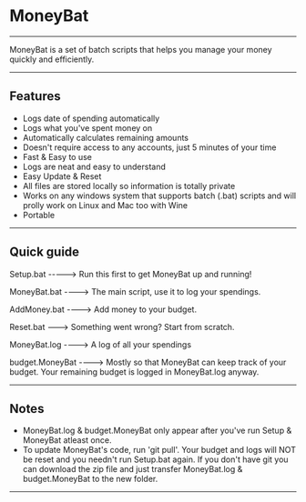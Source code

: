 # MoneyBat

----


MoneyBat is a set of batch scripts that helps you manage your money quickly and efficiently. 


----

<h2> Features </h2>

- Logs date of spending automatically
- Logs what you've spent money on
- Automatically calculates remaining amounts
- Doesn't require access to any accounts, just 5 minutes of your time
- Fast & Easy to use
- Logs are neat and easy to understand
- Easy Update & Reset
- All files are stored locally so information is totally private
- Works on any windows system that supports batch (.bat) scripts and will prolly work on Linux and Mac too with Wine
- Portable

----

<h2> Quick guide </h2>

Setup.bat -----> Run this first to get MoneyBat up and running!

MoneyBat.bat ----> The main script, use it to log your spendings.

AddMoney.bat ----> Add money to your budget.

Reset.bat ---> Something went wrong? Start from scratch.

MoneyBat.log ----> A log of all your spendings

budget.MoneyBat ----> Mostly so that MoneyBat can keep track of your budget. Your remaining budget is logged in MoneyBat.log anyway.

-----

<h2> Notes </h2>

- MoneyBat.log & budget.MoneyBat only appear after you've run Setup & MoneyBat atleast once.
- To update MoneyBat's code, run 'git pull'. Your budget and logs will NOT be reset and you needn't run Setup.bat again. If you don't have git you can download the zip file and just transfer MoneyBat.log & budget.MoneyBat to the new folder.


----
 




